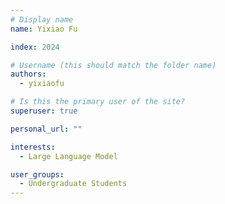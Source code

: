 ```yaml
---
# Display name
name: Yixiao Fu

index: 2024

# Username (this should match the folder name)
authors:
  - yixiaofu

# Is this the primary user of the site?
superuser: true

personal_url: ""

interests:
  - Large Language Model

user_groups:
  - Undergraduate Students
---
```


